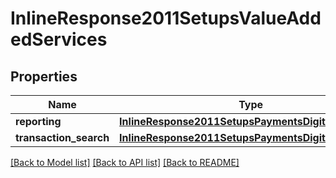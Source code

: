 # InlineResponse2011SetupsValueAddedServices

## Properties
Name | Type | Description | Notes
------------ | ------------- | ------------- | -------------
**reporting** | [**InlineResponse2011SetupsPaymentsDigitalPayments**](InlineResponse2011SetupsPaymentsDigitalPayments.md) |  | [optional] 
**transaction_search** | [**InlineResponse2011SetupsPaymentsDigitalPayments**](InlineResponse2011SetupsPaymentsDigitalPayments.md) |  | [optional] 

[[Back to Model list]](../README.md#documentation-for-models) [[Back to API list]](../README.md#documentation-for-api-endpoints) [[Back to README]](../README.md)


